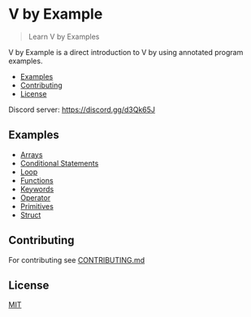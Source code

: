 # V by Example

> Learn V by Examples

V by Example is a direct introduction to V by using annotated program examples.

  - [Examples](#examples)
  - [Contributing](#contributing)
  - [License](#license)

Discord server: https://discord.gg/d3Qk65J

## Examples

  - [Arrays](examples/arrays.md)
  - [Conditional Statements](examples/conditional_statements/conditional_statements.md)
  - [Loop](examples/loops/loops.md)
  - [Functions](examples/functions.md)
  - [Keywords](examples/keywords.md)
  - [Operator](examples/operator.md)
  - [Primitives](examples/primitives/primitives.md)
  - [Struct](examples/struct.md)
  
## Contributing

For contributing see [CONTRIBUTING.md](CONTRIBUTING.md)

## License

[MIT](LICENSE)
